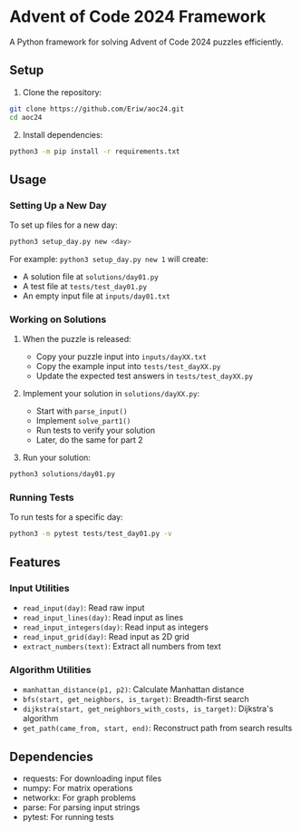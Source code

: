 # Advent of Code 2024 Framework

A Python framework for solving Advent of Code 2024 puzzles efficiently.

## Setup

1. Clone the repository:
```bash
git clone https://github.com/Eriw/aoc24.git
cd aoc24
```

2. Install dependencies:
```bash
python3 -m pip install -r requirements.txt
```

## Usage

### Setting Up a New Day

To set up files for a new day:
```bash
python3 setup_day.py new <day>
```
For example: `python3 setup_day.py new 1` will create:
- A solution file at `solutions/day01.py`
- A test file at `tests/test_day01.py`
- An empty input file at `inputs/day01.txt`

### Working on Solutions

1. When the puzzle is released:
   - Copy your puzzle input into `inputs/dayXX.txt`
   - Copy the example input into `tests/test_dayXX.py`
   - Update the expected test answers in `tests/test_dayXX.py`

2. Implement your solution in `solutions/dayXX.py`:
   - Start with `parse_input()`
   - Implement `solve_part1()`
   - Run tests to verify your solution
   - Later, do the same for part 2

3. Run your solution:
```bash
python3 solutions/day01.py
```

### Running Tests

To run tests for a specific day:
```bash
python3 -m pytest tests/test_day01.py -v
```

## Features

### Input Utilities
- `read_input(day)`: Read raw input
- `read_input_lines(day)`: Read input as lines
- `read_input_integers(day)`: Read input as integers
- `read_input_grid(day)`: Read input as 2D grid
- `extract_numbers(text)`: Extract all numbers from text

### Algorithm Utilities
- `manhattan_distance(p1, p2)`: Calculate Manhattan distance
- `bfs(start, get_neighbors, is_target)`: Breadth-first search
- `dijkstra(start, get_neighbors_with_costs, is_target)`: Dijkstra's algorithm
- `get_path(came_from, start, end)`: Reconstruct path from search results

## Dependencies
- requests: For downloading input files
- numpy: For matrix operations
- networkx: For graph problems
- parse: For parsing input strings
- pytest: For running tests